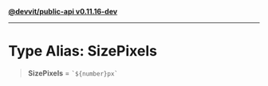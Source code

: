 [**@devvit/public-api v0.11.16-dev**](../../../../../../README.md)

---

# Type Alias: SizePixels

> **SizePixels** = `` `${number}px` ``
